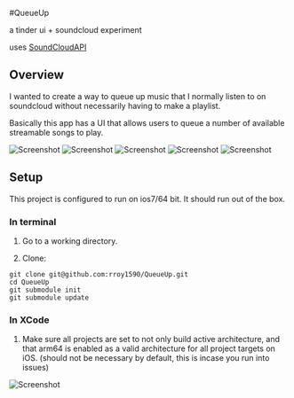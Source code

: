 #QueueUp

a tinder ui + soundcloud experiment

uses [SoundCloudAPI](https://raw.github.com/soundcloud/CocoaSoundCloudAPI/)

## Overview
I wanted to create a way to queue up music that I normally listen to on soundcloud without necessarily having to make a playlist.

Basically this app has a UI that allows users to queue a number of available streamable songs to play. 

![Screenshot](http://i.imgur.com/8at8bMp.png?1)
![Screenshot](http://i.imgur.com/j8kKpP2.png?1)
![Screenshot](http://i.imgur.com/3KBls1r.png?1)
![Screenshot](http://i.imgur.com/bfzZ16p.png?1)
![Screenshot](http://i.imgur.com/yTyG4s9.png?2)
## Setup

This project is configured to run on ios7/64 bit. It should run out of the box. 

### In terminal

1. Go to a working directory.

2. Clone:
```
git clone git@github.com:rroy1590/QueueUp.git
cd QueueUp
git submodule init
git submodule update
```

### In XCode

1. Make sure all projects are set to not only build active architecture, and that arm64 is enabled as a valid architecture for all project targets on iOS. (should not be necessary by default, this is incase you run into issues)

![Screenshot](http://i.imgur.com/VLsaqm1.png)

